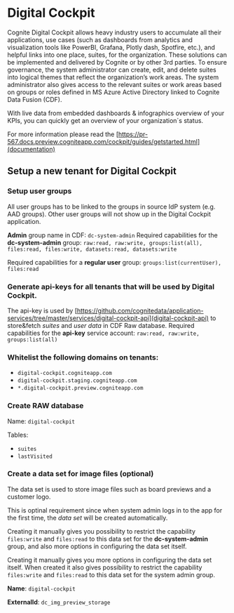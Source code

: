 # Digital Cockpit

Cognite Digital Cockpit allows heavy industry users to accumulate all their applications, use cases (such as dashboards from analytics and visualization tools like PowerBI, Grafana, Plotly dash, Spotfire, etc.), and helpful links into one place, suites, for the organization. These solutions can be implemented and delivered by Cognite or by other 3rd parties. To ensure governance, the system administrator can create, edit, and delete suites into logical themes that reflect the organization’s work areas. The system administrator also gives access to the relevant suites or work areas based on groups or roles defined in MS Azure Active Directory linked to Cognite Data Fusion (CDF).

With live data from embedded dashboards & infographics overview of your KPIs, you can quickly get an overview of your organization´s status.

For more information please read the [https://pr-567.docs.preview.cogniteapp.com/cockpit/guides/getstarted.html](documentation)

## Setup a new tenant for Digital Cockpit

### Setup user groups

All user groups has to be linked to the groups in source IdP system (e.g. AAD groups). Other user groups will not show up in the Digital Cockpit application.

**Admin** group name in CDF: `dc-system-admin`
Required capabilities for the **dc-system-admin** group: `raw:read, raw:write, groups:list(all), files:read, files:write, datasets:read, datasets:write`

Required capabilities for a **regular user** group: `groups:list(currentUser), files:read`

### Generate api-keys for all tenants that will be used by Digital Cockpit.

The api-key is used by [https://github.com/cognitedata/application-services/tree/master/services/digital-cockpit-api](digital-cockpit-api) to store&fetch _suites_ and _user data_ in CDF Raw database. Required capabilities for the **api-key** service account:
`raw:read, raw:write, groups:list(all)`

### Whitelist the following domains on tenants:

- `digital-cockpit.cogniteapp.com`
- `digital-cockpit.staging.cogniteapp.com`
- `*.digital-cockpit.preview.cogniteapp.com`

### Create RAW database

Name: `digital-cockpit`

Tables:

- `suites`
- `lastVisited`

### Create a data set for image files (optional)

The data set is used to store image files such as board previews and a customer logo.

This is optinal requirement since when system admin logs in to the app for the first time, the _data set_ will be created automatically.

Creating it manually gives you possibility to restrict the capability `files:write` and `files:read` to this data set for the **dc-system-admin** group, and also more options in configuring the data set itself.

Creating it manually gives you more options in configuring the data set itself. When created it also gives possibility to restrict the capability `files:write` and `files:read` to this data set for the system admin group.

**Name**: `digital-cockpit`

**ExternalId**: `dc_img_preview_storage`
